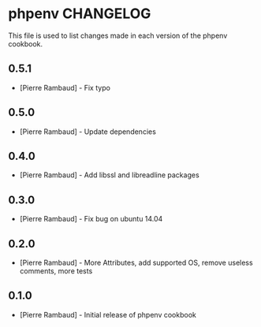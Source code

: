 # phpenv CHANGELOG

This file is used to list changes made in each version of the phpenv cookbook.

## 0.5.1

- [Pierre Rambaud] - Fix typo

## 0.5.0

- [Pierre Rambaud] - Update dependencies

## 0.4.0

- [Pierre Rambaud] - Add libssl and libreadline packages

## 0.3.0

- [Pierre Rambaud] - Fix bug on ubuntu 14.04

## 0.2.0

- [Pierre Rambaud] - More Attributes, add supported OS, remove useless comments, more tests

## 0.1.0

- [Pierre Rambaud] - Initial release of phpenv cookbook
